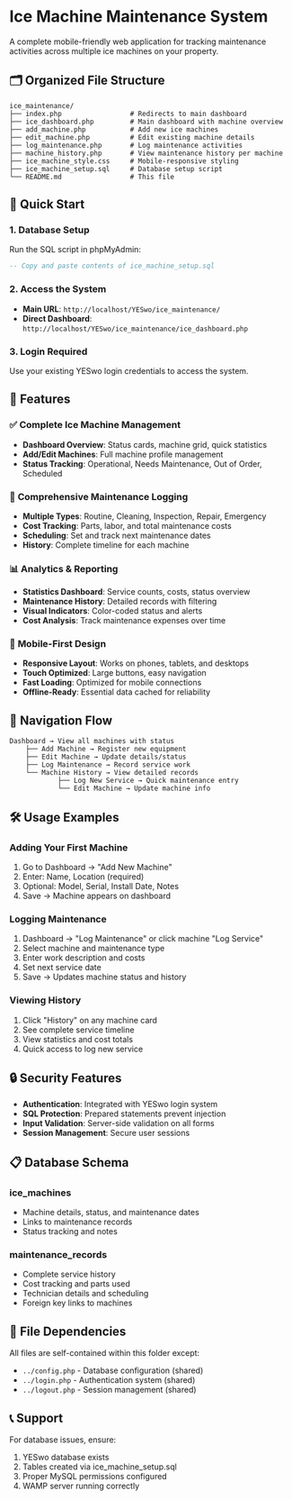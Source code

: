 # Ice Machine Maintenance System

A complete mobile-friendly web application for tracking maintenance activities across multiple ice machines on your property.

## 🗂️ Organized File Structure

```
ice_maintenance/
├── index.php                 # Redirects to main dashboard
├── ice_dashboard.php         # Main dashboard with machine overview
├── add_machine.php           # Add new ice machines
├── edit_machine.php          # Edit existing machine details
├── log_maintenance.php       # Log maintenance activities
├── machine_history.php       # View maintenance history per machine
├── ice_machine_style.css     # Mobile-responsive styling
├── ice_machine_setup.sql     # Database setup script
└── README.md                 # This file
```

## 🚀 Quick Start

### 1. Database Setup
Run the SQL script in phpMyAdmin:
```sql
-- Copy and paste contents of ice_machine_setup.sql
```

### 2. Access the System
- **Main URL**: `http://localhost/YESwo/ice_maintenance/`
- **Direct Dashboard**: `http://localhost/YESwo/ice_maintenance/ice_dashboard.php`

### 3. Login Required
Use your existing YESwo login credentials to access the system.

## 📱 Features

### ✅ **Complete Ice Machine Management**
- **Dashboard Overview**: Status cards, machine grid, quick statistics
- **Add/Edit Machines**: Full machine profile management
- **Status Tracking**: Operational, Needs Maintenance, Out of Order, Scheduled

### 🔧 **Comprehensive Maintenance Logging**
- **Multiple Types**: Routine, Cleaning, Inspection, Repair, Emergency
- **Cost Tracking**: Parts, labor, and total maintenance costs
- **Scheduling**: Set and track next maintenance dates
- **History**: Complete timeline for each machine

### 📊 **Analytics & Reporting**
- **Statistics Dashboard**: Service counts, costs, status overview
- **Maintenance History**: Detailed records with filtering
- **Visual Indicators**: Color-coded status and alerts
- **Cost Analysis**: Track maintenance expenses over time

### 📱 **Mobile-First Design**
- **Responsive Layout**: Works on phones, tablets, and desktops
- **Touch Optimized**: Large buttons, easy navigation
- **Fast Loading**: Optimized for mobile connections
- **Offline-Ready**: Essential data cached for reliability

## 🎯 **Navigation Flow**

```
Dashboard → View all machines with status
    ├── Add Machine → Register new equipment
    ├── Edit Machine → Update details/status
    ├── Log Maintenance → Record service work
    └── Machine History → View detailed records
            ├── Log New Service → Quick maintenance entry
            └── Edit Machine → Update machine info
```

## 🛠️ **Usage Examples**

### Adding Your First Machine
1. Go to Dashboard → "Add New Machine"
2. Enter: Name, Location (required)
3. Optional: Model, Serial, Install Date, Notes
4. Save → Machine appears on dashboard

### Logging Maintenance
1. Dashboard → "Log Maintenance" or click machine "Log Service"
2. Select machine and maintenance type
3. Enter work description and costs
4. Set next service date
5. Save → Updates machine status and history

### Viewing History
1. Click "History" on any machine card
2. See complete service timeline
3. View statistics and cost totals
4. Quick access to log new service

## 🔒 **Security Features**
- **Authentication**: Integrated with YESwo login system
- **SQL Protection**: Prepared statements prevent injection
- **Input Validation**: Server-side validation on all forms
- **Session Management**: Secure user sessions

## 📋 **Database Schema**

### ice_machines
- Machine details, status, and maintenance dates
- Links to maintenance records
- Status tracking and notes

### maintenance_records
- Complete service history
- Cost tracking and parts used
- Technician details and scheduling
- Foreign key links to machines

## 🔄 **File Dependencies**

All files are self-contained within this folder except:
- `../config.php` - Database configuration (shared)
- `../login.php` - Authentication system (shared)
- `../logout.php` - Session management (shared)

## 📞 **Support**

For database issues, ensure:
1. YESwo database exists
2. Tables created via ice_machine_setup.sql
3. Proper MySQL permissions configured
4. WAMP server running correctly